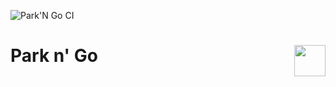![Park'N Go CI](https://github.com/UBC-CPEN391/l2a-01-devicedrivers/actions/workflows/main.yml/badge.svg)

<div>
  <h1>
    Park n' Go
  <img src="https://user-images.githubusercontent.com/56134891/161861464-b5627e1c-ca0b-4780-a89c-3a429dd81ddd.png" style="float: right;" width=50/>
  </h1>
</div>
